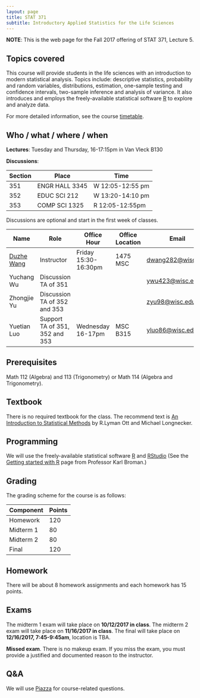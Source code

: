 ```yaml
---
layout: page
title: STAT 371
subtitle: Introductory Applied Statistics for the Life Sciences
---
```


**NOTE**: This is the web page for the Fall 2017 offering of STAT 371, Lecture 5.

## Topics covered

This course will provide students in the life sciences with an introduction to modern statistical analysis. Topics include: descriptive statistics, probability and random variables, distributions, estimation, one-sample testing and confidence intervals, two-sample inference and analysis of variance. It also introduces and employs the freely-available statistical software [R](https://cran.r-project.org) to explore and analyze data.

For more detailed information, see the course [timetable](https://dzwang91.github.io/stat371/timetable/).

## Who / what / where / when

**Lectures**: Tuesday and Thursday, 16-17:15pm in Van Vleck B130

**Discussions**:

| Section | Place | Time |
|---------|-------|------|
| 351     | ENGR HALL 3345 | W 12:05-12:55 pm |
| 352     | EDUC SCI 212 | W 13:20-14:10 pm |
| 353     | COMP SCI 1325 | R 12:05-12:55pm |

Discussions are optional and start in the first week of classes.   

| Name    | Role | Office Hour | Office Location| Email|
|---------|-------|------------|-----------------|------|
| [Duzhe Wang](http://pages.cs.wisc.edu/~duzhe/) | Instructor | Friday 15:30-16:30pm | 1475 MSC | dwang282@wisc.edu |
| Yuchang Wu    | Discussion TA of 351 |     |     | ywu423@wisc.edu    | 
| Zhongjie Yu   | Discussion TA of 352 and 353|    |       | zyu98@wisc.edu  |
| Yuetian Luo   | Support TA of 351, 352 and 353| Wednesday 16-17pm  |  MSC B315    | yluo86@wisc.edu |



## Prerequisites

Math 112 (Algebra) and 113 (Trigonometry) or Math 114 (Algebra and Trigonometry).
 

## Textbook
There is no required textbook for the class. The recommend text is [An Introduction to Statistical Methods](https://www.amazon.com/Introduction-Statistical-Analysis-Available-Enhanced/dp/0495017582) by R.Lyman Ott and Michael Longnecker. 

## Programming 

We will use the freely-available statistical software [R](cran.r-project.org) and [RStudio](https://www.rstudio.com/) (See the [Getting started with R](https://www.biostat.wisc.edu/~kbroman/teaching/stat371/R.html) page from Professor Karl Broman.) 


## Grading
The grading scheme for the course is as follows:

| Component  | Points  |
|-------------|-----|
| Homework  | 120 |
| Midterm  1 | 80 |
| Midterm 2   | 80 |
| Final | 120 |

## Homework

There will be about 8 homework assignments and each homework has 15 points. 

## Exams

The midterm 1 exam will take place on **10/12/2017 in class**. The midterm 2 exam will take place on **11/16/2017 in class**. The final will take place on **12/16/2017, 7:45-9:45am**, location is TBA. 

**Missed exam**. There is no makeup exam. If you miss the exam, you must provide a justified and documented reason to the instructor. 


## Q&A
We will use [Piazza](https://piazza.com/wisc/fall2017/stat3715fa17/home) for course-related questions. 

